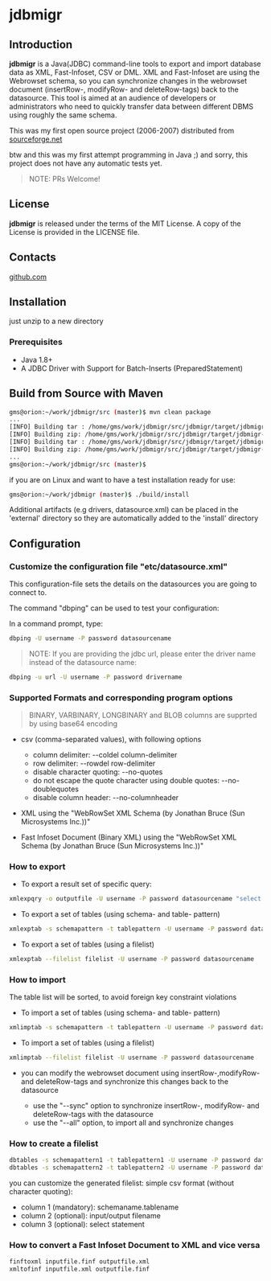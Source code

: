 # jdbmigr

## Introduction

**jdbmigr** is a Java(JDBC) command-line tools to export and import database data as XML, Fast-Infoset, CSV or DML.
XML and Fast-Infoset are using the Webrowset schema, so you can synchronize changes in the webrowset document (insertRow-, modifyRow- and deleteRow-tags) back to the datasource.
This tool is aimed at an audience of developers or administrators who need to quickly transfer data between different DBMS using roughly the same schema.

This was my first open source project (2006-2007) distributed from [sourceforge.net](https://sourceforge.net/projects/jdbmigr/)

btw and this was my first attempt programming in Java ;) and sorry, this project does not have any automatic tests yet.

> NOTE: PRs Welcome!

## License

**jdbmigr** is released under the terms of the MIT License. A copy of the License is provided in the LICENSE file.

## Contacts

[github.com](https://github.com/gms1/jdbmigr)

## Installation

just unzip to a new directory

### Prerequisites

- Java 1.8+
- A JDBC Driver with Support for Batch-Inserts (PreparedStatement)

## Build from Source with Maven

```Bash
gms@orion:~/work/jdbmigr/src (master)$ mvn clean package
...
[INFO] Building tar : /home/gms/work/jdbmigr/src/jdbmigr/target/jdbmigr-0.4-SNAPSHOT-bin.tar.gz
[INFO] Building zip: /home/gms/work/jdbmigr/src/jdbmigr/target/jdbmigr-0.4-SNAPSHOT-bin.zip
[INFO] Building tar : /home/gms/work/jdbmigr/src/jdbmigr/target/jdbmigr-0.4-SNAPSHOT-src.tar.gz
[INFO] Building zip: /home/gms/work/jdbmigr/src/jdbmigr/target/jdbmigr-0.4-SNAPSHOT-src.zip
...
gms@orion:~/work/jdbmigr/src (master)$
```

if you are on Linux and want to have a test installation ready for use:

```Bash
gms@orion:~/work/jdbmigr (master)$ ./build/install
```

Additional artifacts (e.g drivers, datasource.xml) can be placed in the 'external' directory so they are automatically added to the 'install' directory

## Configuration

### Customize the configuration file "etc/datasource.xml"

This configuration-file sets the details on the datasources you are going to connect to.

The command "dbping" can be used to test your configuration:

In a command prompt, type:

```Bash
dbping -U username -P password datasourcename
```

> NOTE: If you are providing the jdbc url, please enter the driver name instead of the datasource name:

```Bash
dbping -u url -U username -P password drivername
```


### Supported Formats and corresponding program options

> BINARY, VARBINARY, LONGBINARY and BLOB columns are supprted by using base64 encoding

- csv (comma-separated values), with following options

  - column delimiter:                                      --coldel column-delimiter
  - row delimiter:                                         --rowdel row-delimiter
  - disable character quoting:                             --no-quotes
  - do not escape the quote character using double quotes: --no-doublequotes
  - disable column header:                                 --no-columnheader

- XML using the "WebRowSet XML Schema (by Jonathan Bruce (Sun Microsystems Inc.))"

- Fast Infoset Document (Binary XML) using the "WebRowSet XML Schema (by Jonathan Bruce (Sun Microsystems Inc.))"

### How to export

- To export a result set of specific query:

```Bash
xmlexpqry -o outputfile -U username -P password datasourcename "select ..."
```

- To export a set of tables (using schema- and table- pattern)

```Bash
xmlexptab -s schemapattern -t tablepattern -U username -P password datasourcename
```

- To export a set of tables (using a filelist)

```Bash
xmlexptab --filelist filelist -U username -P password datasourcename
```

### How to import

The table list will be sorted, to avoid foreign key constraint violations

- To import a set of tables (using schema- and table- pattern)

```Bash
xmlimptab -s schemapattern -t tablepattern -U username -P password datasourcename
```

- To import a set of tables (using a filelist)

```Bash
xmlimptab --filelist filelist -U username -P password datasourcename
```

- you can modify the webrowset document using insertRow-,modifyRow- and deleteRow-tags
 and synchronize this changes back to the datasource

  - use the "--sync" option to synchronize insertRow-, modifyRow- and deleteRow-tags with the datasource
  - use the "--all" option, to import all and synchronize changes

### How to create a filelist

```Bash
dbtables -s schemapattern1 -t tablepattern1 -U username -P password datasourcename >filelist
dbtables -s schemapattern2 -t tablepattern2 -U username -P password datasourcename >>filelist
```

you can customize the generated filelist:
simple csv format (without character quoting):

- column 1 (mandatory): schemaname.tablename
- column 2 (optional): input/output filename
- column 3 (optional): select statement

### How to convert a Fast Infoset Document to XML and vice versa

```Bash
finftoxml inputfile.finf outputfile.xml
xmltofinf inputfile.xml outputfile.finf
```